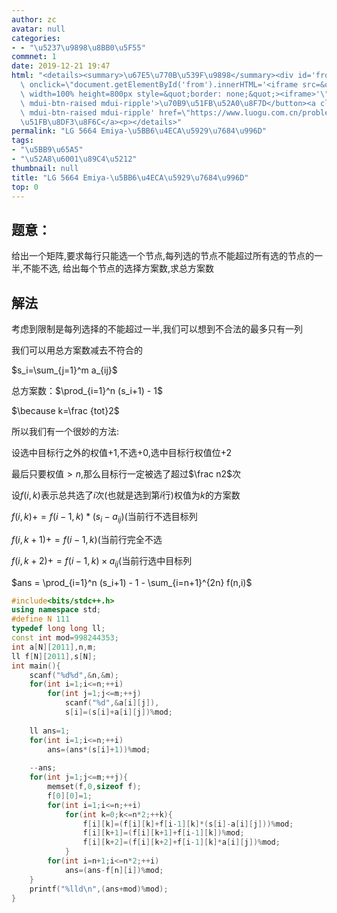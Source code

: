 ```yaml
---
author: zc
avatar: null
categories:
- - "\u5237\u9898\u8BB0\u5F55"
commnet: 1
date: 2019-12-21 19:47
html: "<details><summary>\u67E5\u770B\u539F\u9898</summary><div id='from'></div><p><button\
  \ onclick=\"document.getElementById('from').innerHTML='<iframe src=&quot;https://www.luogu.com.cn/problem/P5664&quot;\
  \ width=100% height=800px style=&quot;border: none;&quot;><iframe>'\" class='mdui-btn\
  \ mdui-btn-raised mdui-ripple'>\u70B9\u51FB\u52A0\u8F7D</button><a class='mdui-btn\
  \ mdui-btn-raised mdui-ripple' href=\"https://www.luogu.com.cn/problem/P5664\" target='_blank'>\u70B9\
  \u51FB\u8DF3\u8F6C</a><p></details>"
permalink: "LG 5664 Emiya-\u5BB6\u4ECA\u5929\u7684\u996D"
tags:
- "\u5BB9\u65A5"
- "\u52A8\u6001\u89C4\u5212"
thumbnail: null
title: "LG 5664 Emiya-\u5BB6\u4ECA\u5929\u7684\u996D"
top: 0
---
```

## 题意：

给出一个矩阵,要求每行只能选一个节点,每列选的节点不能超过所有选的节点的一半,不能不选,
给出每个节点的选择方案数,求总方案数

## 解法

考虑到限制是每列选择的不能超过一半,我们可以想到不合法的最多只有一列 

我们可以用总方案数减去不符合的

$s_i=\sum_{j=1}^m a_{ij}$

总方案数：$\prod_{i=1}^n (s_i+1) - 1$

$\because k=\frac {tot}2$

所以我们有一个很妙的方法:

设选中目标行之外的权值+1,不选+0,选中目标行权值位+2

最后只要权值$> n$,那么目标行一定被选了超过$\frac n2$次

设$f(i,k)$表示总共选了$i$次(也就是选到第$i$行)权值为$k$的方案数 


$f(i,k) += f(i-1,k)*(s_i-a_{ij})$(当前行不选目标列

$f(i,k+1) += f(i-1,k)$(当前行完全不选

$f(i,k+2) += f(i-1,k)\times a_{ij}$(当前行选中目标列

$ans = \prod_{i=1}^n (s_i+1) - 1 - \sum_{i=n+1}^{2n} f(n,i)$
```cpp
#include<bits/stdc++.h>
using namespace std;
#define N 111
typedef long long ll;
const int mod=998244353;
int a[N][2011],n,m;
ll f[N][2011],s[N];
int main(){
	scanf("%d%d",&n,&m);
	for(int i=1;i<=n;++i)
		for(int j=1;j<=m;++j)
			scanf("%d",&a[i][j]),
            s[i]=(s[i]+a[i][j])%mod;
			
	ll ans=1; 
	for(int i=1;i<=n;++i)
		ans=(ans*(s[i]+1))%mod;
	
    --ans;
	for(int j=1;j<=m;++j){
        memset(f,0,sizeof f);
        f[0][0]=1;
        for(int i=1;i<=n;++i)
            for(int k=0;k<=n*2;++k){
                f[i][k]=(f[i][k]+f[i-1][k]*(s[i]-a[i][j]))%mod;
                f[i][k+1]=(f[i][k+1]+f[i-1][k])%mod;
                f[i][k+2]=(f[i][k+2]+f[i-1][k]*a[i][j])%mod;
            }
        for(int i=n+1;i<=n*2;++i)
            ans=(ans-f[n][i])%mod;
    }
    printf("%lld\n",(ans+mod)%mod);
}
```
